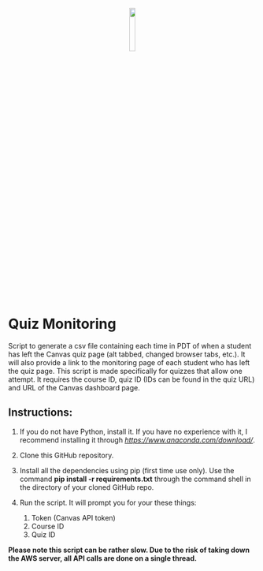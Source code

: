 <p align="center">
<img src="https://physicaltherapy.med.ubc.ca/files/2012/05/UBC-logo-signature-blue.gif" height=15% width=15%
</p>

# Quiz Monitoring
Script to generate a csv file containing each time in PDT of when a student has left the Canvas quiz page (alt tabbed, changed browser tabs, etc.). It will also provide a link to the monitoring page of each student who has left the quiz page. This script is made specifically for quizzes that allow one attempt. It requires the course ID, quiz ID (IDs can be found in the quiz URL) and URL of the Canvas dashboard page.

## Instructions:
1. If you do not have Python, install it. If you have no experience with it, I recommend installing it through *https://www.anaconda.com/download/*.

2. Clone this GitHub repository.

3. Install all the dependencies using pip (first time use only). Use the command **pip install -r requirements.txt** through the command shell in the directory of your cloned GitHub repo.

4. Run the script. It will prompt you for your these things:
   1. Token (Canvas API token)
   2. Course ID
   3. Quiz ID

**Please note this script can be rather slow. Due to the risk of taking down the AWS server, all API calls are done on a single thread.**
